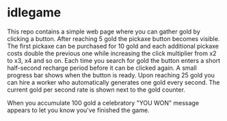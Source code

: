 # idlegame

This repo contains a simple web page where you can gather gold by clicking a button.
After reaching 5 gold the pickaxe button becomes visible. The first pickaxe can
be purchased for 10 gold and each additional pickaxe costs double the previous
one while increasing the click multiplier from x2 to x3, x4 and so on.
Each time you search for gold the button enters a short half-second recharge period
before it can be clicked again. A small progress bar shows when the button is
ready.
Upon reaching 25 gold you can hire a worker who automatically generates
one gold every second. The current gold per second rate is shown next to
the gold counter.

When you accumulate 100 gold a celebratory "YOU WON" message appears to
let you know you've finished the game.

